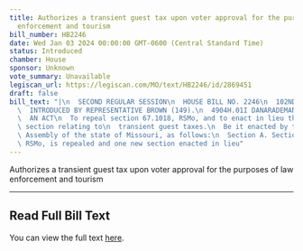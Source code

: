 ```yaml
---
title: Authorizes a transient guest tax upon voter approval for the purposes of law
  enforcement and tourism
bill_number: HB2246
date: Wed Jan 03 2024 00:00:00 GMT-0600 (Central Standard Time)
status: Introduced
chamber: House
sponsor: Unknown
vote_summary: Unavailable
legiscan_url: https://legiscan.com/MO/text/HB2246/id/2869451
draft: false
bill_text: "|\n  SECOND REGULAR SESSION\n  HOUSE BILL NO. 2246\n  102ND GENERAL ASSEMBLY\n\
  \  INTRODUCED BY REPRESENTATIVE BROWN (149).\n  4904H.01I DANARADEMANMILLER,ChiefClerk\n\
  \  AN ACT\n  To repeal section 67.1018, RSMo, and to enact in lieu thereof one new\
  \ section relating to\n  transient guest taxes.\n  Be it enacted by the General\
  \ Assembly of the state of Missouri, as follows:\n  Section A. Section 67.1018,\
  \ RSMo, is repealed and one new section enacted in lieu"
---
```

Authorizes a transient guest tax upon voter approval for the purposes of law enforcement and tourism

---

## Read Full Bill Text

You can view the full text [here](https://legiscan.com/MO/text/HB2246/id/2869451).

